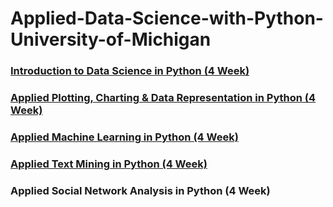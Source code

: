 # Applied-Data-Science-with-Python-University-of-Michigan

### [Introduction to Data Science in Python (4 Week)](https://github.com/slalit360/Applied-Data-Science-with-Python-University-of-Michigan/tree/master/Introduction%20to%20Data%20Science%20in%20Python)

### [Applied Plotting, Charting & Data Representation in Python  (4 Week)](https://github.com/slalit360/Applied-Data-Science-with-Python-University-of-Michigan/tree/master/Applied%20Plotting%2C%20Charting%20%26%20Data%20Representation%20in%20Python)

### [Applied Machine Learning in Python  (4 Week)](https://github.com/slalit360/Applied-Data-Science-with-Python-University-of-Michigan/tree/master/Applied%20Machine%20Learning%20in%20Python)
 
### [Applied Text Mining in Python  (4 Week)](https://github.com/slalit360/Applied-Data-Science-with-Python-University-of-Michigan/tree/master/Applied%20Text%20Mining%20in%20Python)

### Applied Social Network Analysis in Python  (4 Week)

